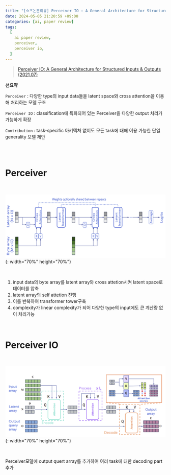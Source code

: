 ```yaml
---
title: "[쇼츠논문리뷰] Perceiver IO : A General Architecture for Structured Inputs & Outputs"
date: 2024-05-05 21:20:59 +09:00
categories: [ai, paper review]
tags:
  [
    ai paper review,
    perceiver,
    perceiver io,
  ]
---
```


> [Perceiver IO: A General Architecture for Structured Inputs & Outputs (2021.07)](https://arxiv.org/abs/2107.14795)

**선요약**

`Perceiver` : 다양한 type의 input data들을 latent space와 cross attention을 이용해 처리하는 모델 구조


`Perceiver IO` : classification에 특화되어 있는 Perceiver을 다양한 output 처리가 가능하게 확장


`Contribution` : task-specific 아키텍쳐 없이도 모든 task에 대해 이용 가능한 단일 generality 모델 제안


<br/>
<br/>


# **Perceiver**

<br/>

![perceiver](/assets/img/paper/perceiver/perceiver1.png){: width="70%" height="70%"}


<br/>

1. input data의 byte array를 latent array와 cross attetion시켜 latent space로 데이터를 압축
2. latent array의 self attetion 진행
3. 이를 반복하여 transformer tower구축
4. complexity가 linear complexity가 되어 다양한 type의 input에도 큰 계산량 없이 처리가능

<br/>

# **Perceiver IO**

<br/>

![perceiverio](/assets/img/paper/perceiver/perceiverio1.png){: width="70%" height="70%"}

<br/>

Perceiver모델에 output quert array를 추가하여 여러 task에 대한 decoding part추가